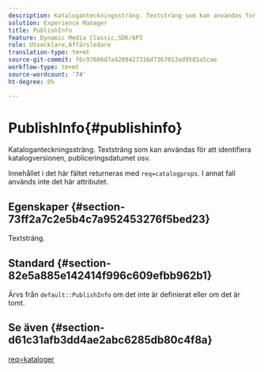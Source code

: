 ```yaml
---
description: Kataloganteckningssträng. Textsträng som kan användas för att identifiera katalogversionen, publiceringsdatumet osv.
solution: Experience Manager
title: PublishInfo
feature: Dynamic Media Classic,SDK/API
role: Utvecklare,Affärsledare
translation-type: tm+mt
source-git-commit: f6c97606d7a4209427316d7367013ad9585a5cae
workflow-type: tm+mt
source-wordcount: '74'
ht-degree: 0%

---
```



# PublishInfo{#publishinfo}

Kataloganteckningssträng. Textsträng som kan användas för att identifiera katalogversionen, publiceringsdatumet osv.

Innehållet i det här fältet returneras med `req=catalogprops`. I annat fall används inte det här attributet.

## Egenskaper {#section-73ff2a7c2e5b4c7a952453276f5bed23}

Textsträng.

## Standard {#section-82e5a885e142414f996c609efbb962b1}

Ärvs från `default::PublishInfo` om det inte är definierat eller om det är tomt.

## Se även {#section-d61c31afb3dd4ae2abc6285db80c4f8a}

[req=kataloger](../../../../../is-api/http-ref/image-serving-api-ref/c-http-protocol-reference/c-command-reference/r-req/r-catalogprops.md#reference-d7f7438291dd44a1afb6963155625426)
